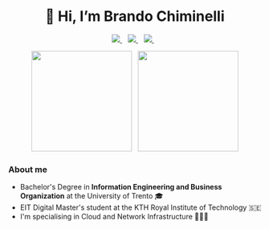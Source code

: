 <h1 align="center">👋 Hi, I’m Brando Chiminelli</h1>

<p align='center'>
  <a href="https://www.linkedin.com/in/brando-chiminelli/">
    <img src="https://img.shields.io/badge/LinkedIn-0077B5?style=for-the-badge&logo=linkedin&logoColor=white"></img>
  </a>&nbsp;&nbsp;
  <a href="mailto:brando.chiminelli99@gmail.com">
    <img src="https://img.shields.io/badge/Gmail-D14836?style=for-the-badge&logo=gmail&logoColor=white"></img>
  </a> &nbsp;&nbsp;
  <a href="https://www.instagram.com/brando_chiminelli/">
    <img src="https://img.shields.io/badge/Instagram-E4405F?style=for-the-badge&logo=instagram&logoColor=white"></img>
  </a> 
  </a>&nbsp;&nbsp;
</p>

<p align='center'>
  <a href="#"><img src="https://github-readme-stats.vercel.app/api?username=Bralli99&show_icons=true&count_private=true&theme=tokyonight" height=200></a>&nbsp;&nbsp;
  <a href="#"><img src="https://github-readme-stats.vercel.app/api/top-langs/?username=Bralli99&count_private=true&theme=tokyonight&hide=jupyter%20notebook,html,css&layout=compact&langs_count=6" height=200></a>
</p>

<h3>About me</h3>

* Bachelor's Degree in **Information Engineering and Business Organization** at the University of Trento 🎓
* EIT Digital Master's student at the KTH Royal Institute of Technology 🇸🇪
* I'm specialising in Cloud and Network Infrastructure 👨🏼‍💻

